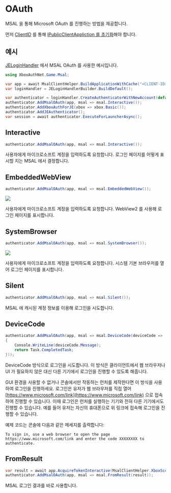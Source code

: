 # OAuth

MSAL 을 통해 Microsoft OAuth 를 진행하는 방법을 제공합니다.

먼저 [ClientID](clientid.md) 를 통해 [IPublicClientAppliction 를 초기화](msalclienthelper.md)해야 합니다.

## 예시

[JELoginHandler](../cmllib.core.auth.microsoft/jeloginhandler.md) 에서 MSAL OAuth 를 사용한 예시입니다.

```csharp
using XboxAuthNet.Game.Msal;

var app = await MsalClientHelper.BuildApplicationWithCache("<CLIENT-ID>");
var loginHandler = JELoginHandlerBuilder.BuildDefault();

var authenticator = loginHandler.CreateAuthenticatorWithNewAccount(default);
authenticator.AddMsalOAuth(app, msal => msal.Interactive());
authenticator.AddXboxAuthForJE(xbox => xbox.Basic());
authenticator.AddJEAuthenticator();
var session = await authenticator.ExecuteForLauncherAsync();
```

## Interactive

```csharp
authenticator.AddMsalOAuth(app, msal => msal.Interactive());
```

사용자에게 마이크로소프트 계정을 입력하도록 요청합니다. 로그인 페이지를 어떻게 표시할 지는 MSAL 에서 결정합니다.

## EmbeddedWebView

```csharp
authenticator.AddMsalOAuth(app, msal => msal.EmbeddedWebView());
```

![](https://user-images.githubusercontent.com/17783561/154946636-960d3673-bb51-4f3a-ae92-f36940b8e3ad.png)

사용자에게 마이크로소프트 계정을 입력하도록 요청합니다. WebView2 를 사용해 로그인 페이지를 표시합니다.

## SystemBrowser

```csharp
authenticator.AddMsalOAuth(app, msal => msal.SystemBrowser());
```

![](https://user-images.githubusercontent.com/17783561/154945056-2f0d961b-f69b-4cea-a08a-9c3b050995f6.png)

사용자에게 마이크로소프트 계정을 입력하도록 요청합니다. 시스템 기본 브라우저를 열어 로그인 페이지를 표시합니다.

## Silent

```csharp
authenticator.AddMsalOAuth(app, msal => msal.Silent());
```

MSAL 에 캐시된 계정 정보를 이용해 로그인을 시도합니다.

## DeviceCode

```csharp
authenticator.AddMsalOAuth(app, msal => msal.DeviceCode(deviceCode =>
{
    Console.WriteLine(deviceCode.Message);
    return Task.CompletedTask;
}));
```

DeviceCode 방식으로 로그인을 시도합니다. 이 방식은 클라이언트에서 웹 브라우저나 UI 가 필요하지 않은 대신 다른 기기에서 로그인을 진행할 수 있도록 해줍니다.

GUI 환경을 사용할 수 없거나 콘솔에서만 작동하는 런처를 제작한다면 이 방식을 사용하여 로그인을 진행하세요. 로그인은 유저가 웹 브라우저를 직접 열어 [https://www.microsoft.com/link](https://www.microsoft.com/link) 으로 접속하여 진행할 수 있습니다. 이때 로그인은 런처를 실행하는 기기와 전혀 다른 기기에서도 진행할 수 있습니다. 예를 들어 유저는 자신의 휴대폰으로 위 링크에 접속해 로그인을 진행할 수 있습니다.

예제 코드는 콘솔에 다음과 같은 메세지를 출력합니다:

```
To sign in, use a web browser to open the page https://www.microsoft.com/link and enter the code XXXXXXXX to authenticate.
```

## FromResult

```csharp
var result = await app.AcquireTokenInteractive(MsalClientHelper.XboxScopes).ExecuteAsync();
authenticator.AddMsalOAuth(app, msal => msal.FromResult(result));
```

MSAL 로그인 결과를 바로 사용합니다.

